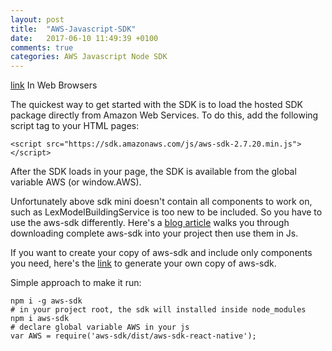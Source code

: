 ```yaml
---
layout: post
title:  "AWS-Javascript-SDK"
date:   2017-06-10 11:49:39 +0100
comments: true
categories: AWS Javascript Node SDK
---
```


[link](http://docs.aws.amazon.com/sdk-for-javascript/v2/developer-guide/loading-the-jssdk.html)
In Web Browsers

The quickest way to get started with the SDK is to load the hosted SDK package directly from Amazon Web Services. To do this, add the following script tag to your HTML pages:

```
<script src="https://sdk.amazonaws.com/js/aws-sdk-2.7.20.min.js"></script>
```  

After the SDK loads in your page, the SDK is available from the global variable AWS (or window.AWS).


Unfortunately above sdk mini doesn't contain all components to work on, such as LexModelBuildingService is too new to be included. So you have to use the aws-sdk differently.
Here's a [blog article](https://aws.amazon.com/blogs/developer/category/javascript/) walks you through downloading complete aws-sdk into your project then use them in Js.  

If you want to create your copy of aws-sdk and include only components you need, here's the [link](https://sdk.amazonaws.com/builder/js/) to generate your own copy of aws-sdk.

Simple approach to make it run:  
```  
npm i -g aws-sdk
# in your project root, the sdk will installed inside node_modules
npm i aws-sdk
# declare global variable AWS in your js
var AWS = require('aws-sdk/dist/aws-sdk-react-native');
```   


